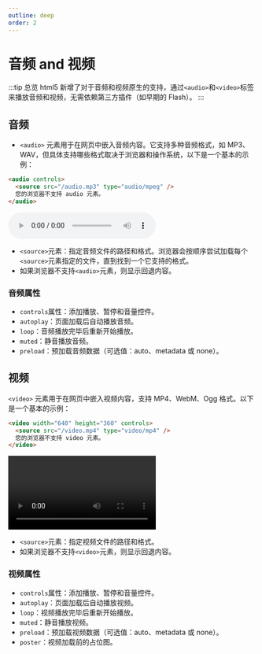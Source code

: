 ```yaml
---
outline: deep
order: 2
---
```


# 音频 and 视频

<ArticleMetadata />

:::tip 总览
html5 新增了对于音频和视频原生的支持，通过`<audio>`和`<video>`标签来播放音频和视频，无需依赖第三方插件（如早期的 Flash）。
:::

## 音频

- `<audio>` 元素用于在网页中嵌入音频内容。它支持多种音频格式，如 MP3、WAV，但具体支持哪些格式取决于浏览器和操作系统，以下是一个基本的示例：

```html
<audio controls>
  <source src="/audio.mp3" type="audio/mpeg" />
  您的浏览器不支持 audio 元素。
</audio>
```

<audio controls >  
  <source src="https://huyipu.top/files/audio.mp3" type="audio/mpeg">  
  您的浏览器不支持 audio 元素。  
</audio>

- `<source>`元素：指定音频文件的路径和格式。浏览器会按顺序尝试加载每个`<source>`元素指定的文件，直到找到一个它支持的格式。
- 如果浏览器不支持`<audio>`元素，则显示回退内容。

### 音频属性

- `controls`属性：添加播放、暂停和音量控件。
- `autoplay`：页面加载后自动播放音频。
- `loop`：音频播放完毕后重新开始播放。
- `muted`：静音播放音频。
- `preload`：预加载音频数据（可选值：auto、metadata 或 none）。

## 视频

`<video>` 元素用于在网页中嵌入视频内容，支持 MP4、WebM、Ogg 格式。以下是一个基本的示例：

```html
<video width="640" height="360" controls>
  <source src="/video.mp4" type="video/mp4" />
  您的浏览器不支持 video 元素。
</video>
```

<video controls>
  <source src="https://huyipu.top/files/video.mp4" type="video/mp4" />
  您的浏览器不支持 video 元素。
</video>

- `<source>`元素：指定视频文件的路径和格式。
- 如果浏览器不支持`<video>`元素，则显示回退内容。

### 视频属性

- `controls`属性：添加播放、暂停和音量控件。
- `autoplay`：页面加载后自动播放视频。
- `loop`：视频播放完毕后重新开始播放。
- `muted`：静音播放视频。
- `preload`：预加载视频数据（可选值：auto、metadata 或 none）。
- `poster`：视频加载前的占位图。

<LastUpdated time="2024/11/5 22:40:11"/>
